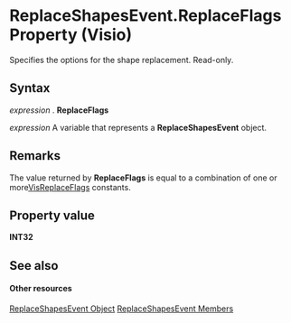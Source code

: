 
# ReplaceShapesEvent.ReplaceFlags Property (Visio)

Specifies the options for the shape replacement. Read-only.


## Syntax

 _expression_ . **ReplaceFlags**

 _expression_ A variable that represents a **ReplaceShapesEvent** object.


## Remarks

The value returned by  **ReplaceFlags** is equal to a combination of one or more[VisReplaceFlags](cf270178-f939-7eb4-b8e1-3b4153aff221.md) constants.


## Property value

 **INT32**


## See also


#### Other resources


[ReplaceShapesEvent Object](26c4e7cb-6618-6d2f-a4be-515584f8cd10.md)
[ReplaceShapesEvent Members](9a86e227-ae93-c6df-b3e3-5f419adf4d3b.md)
